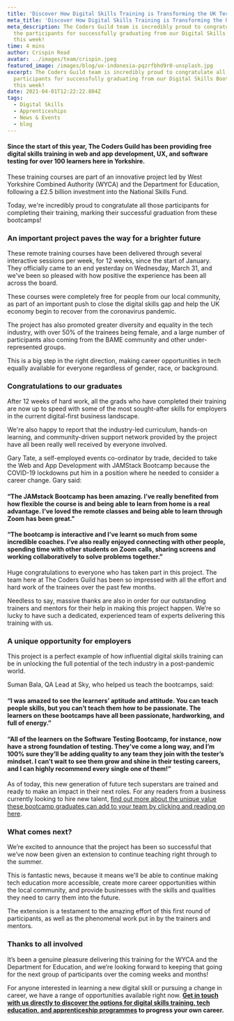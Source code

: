 ```yaml
---
title: 'Discover How Digital Skills Training is Transforming the UK Tech Sector '
meta_title: 'Discover How Digital Skills Training is Transforming the UK Tech Sector '
meta_description: The Coders Guild team is incredibly proud to congratulate all
  the participants for successfully graduating from our Digital Skills Bootcamps
  this week!
time: 4 mins
author: Crispin Read
avatar: ../images/team/crispin.jpeg
featured_image: /images/blog/ux-indonesia-pqzrfbhd9r0-unsplash.jpg
excerpt: The Coders Guild team is incredibly proud to congratulate all the
  participants for successfully graduating from our Digital Skills Bootcamps
  this week!
date: 2021-04-01T12:22:22.804Z
tags:
  - Digital Skills
  - Apprenticeships
  - News & Events
  - blog
---
```


#### Since the start of this year, The Coders Guild has been providing free digital skills training in web and app development, UX, and software testing for over 100 learners here in Yorkshire.

These training courses are part of an innovative project led by West Yorkshire Combined Authority (WYCA) and the Department for Education, following a £2.5 billion investment into the National Skills Fund.

Today, we're incredibly proud to congratulate all those participants for completing their training, marking their successful graduation from these bootcamps!

### An important project paves the way for a brighter future

These remote training courses have been delivered through several interactive sessions per week, for 12 weeks, since the start of January. They officially came to an end yesterday on Wednesday, March 31, and we've been so pleased with how positive the experience has been all across the board.

These courses were completely free for people from our local community, as part of an important push to close the digital skills gap and help the UK economy begin to recover from the coronavirus pandemic.

The project has also promoted greater diversity and equality in the tech industry, with over 50% of the trainees being female, and a large number of participants also coming from the BAME community and other under-represented groups.

This is a big step in the right direction, making career opportunities in tech equally available for everyone regardless of gender, race, or background.

### Congratulations to our graduates

After 12 weeks of hard work, all the grads who have completed their training are now up to speed with some of the most sought-after skills for employers in the current digital-first business landscape.

We're also happy to report that the industry-led curriculum, hands-on learning, and community-driven support network provided by the project have all been really well received by everyone involved.

Gary Tate, a self-employed events co-ordinator by trade, decided to take the Web and App Development with JAMStack Bootcamp because the COVID-19 lockdowns put him in a position where he needed to consider a career change. Gary said:

#### “The JAMstack Bootcamp has been amazing. I’ve really benefited from how flexible the course is and being able to learn from home is a real advantage. I’ve loved the remote classes and being able to learn through Zoom has been great."

#### “The bootcamp is interactive and I’ve learnt so much from some incredible coaches. I’ve also really enjoyed connecting with other people, spending time with other students on Zoom calls, sharing screens and working collaboratively to solve problems together.”

Huge congratulations to everyone who has taken part in this project. The team here at The Coders Guild has been so impressed with all the effort and hard work of the trainees over the past few months.

Needless to say, massive thanks are also in order for our outstanding trainers and mentors for their help in making this project happen. We’re so lucky to have such a dedicated, experienced team of experts delivering this training with us.

### A unique opportunity for employers

This project is a perfect example of how influential digital skills training can be in unlocking the full potential of the tech industry in a post-pandemic world.

Suman Bala, QA Lead at Sky, who helped us teach the bootcamps, said:

#### “I was amazed to see the learners’ aptitude and attitude. You can teach people skills, but you can’t teach them how to be passionate. The learners on these bootcamps have all been passionate, hardworking, and full of energy.”

#### “All of the learners on the Software Testing Bootcamp, for instance, now have a strong foundation of testing. They've come a long way, and I’m 100% sure they’ll be adding quality to any team they join with the tester’s mindset. I can’t wait to see them grow and shine in their testing careers, and I can highly recommend every single one of them!”

As of today, this new generation of future tech superstars are trained and ready to make an impact in their next roles. For any readers from a business currently looking to hire new talent, [find out more about the unique value these bootcamp graduates can add to your team by clicking and reading on here](https://thecodersguild.org.uk/blog/yorkshire-is-the-driving-force-behind-the-future-of-the-uk-tech-industry/).

### What comes next?

We’re excited to announce that the project has been so successful that we’ve now been given an extension to continue teaching right through to the summer.

This is fantastic news, because it means we'll be able to continue making tech education more accessible, create more career opportunities within the local community, and provide businesses with the skills and qualities they need to carry them into the future.

The extension is a testament to the amazing effort of this first round of participants, as well as the phenomenal work put in by the trainers and mentors.

### Thanks to all involved

It’s been a genuine pleasure delivering this training for the WYCA and the Department for Education, and we’re looking forward to keeping that going for the next group of participants over the coming weeks and months!

For anyone interested in learning a new digital skill or pursuing a change in career, we have a range of opportunities available right now. **[Get in touch with us directly to discover the options for digital skills training, tech education, and apprenticeship programmes](https://thecodersguild.org.uk/contact-us/) to progress your own career.**
